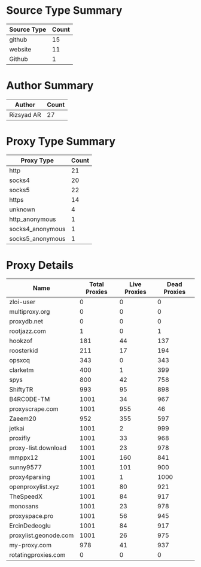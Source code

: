 # Source Type Summary

| Source Type | Count |
|-------------|-------|
| github | 15 |
| website | 11 |
| Github | 1 |


# Author Summary

| Author | Count |
|--------|-------|
| Rizsyad AR | 27 |


# Proxy Type Summary

| Proxy Type | Count |
|------------|-------|
| http | 21 |
| socks4 | 20 |
| socks5 | 22 |
| https | 14 |
| unknown | 4 |
| http_anonymous | 1 |
| socks4_anonymous | 1 |
| socks5_anonymous | 1 |


# Proxy Details

| Name | Total Proxies | Live Proxies | Dead Proxies |
|------|---------------|--------------|---------------|
| zloi-user | 0 | 0 | 0 |
| multiproxy.org | 0 | 0 | 0 |
| proxydb.net | 0 | 0 | 0 |
| rootjazz.com | 1 | 0 | 1 |
| hookzof | 181 | 44 | 137 |
| roosterkid | 211 | 17 | 194 |
| opsxcq | 343 | 0 | 343 |
| clarketm | 400 | 1 | 399 |
| spys | 800 | 42 | 758 |
| ShiftyTR | 993 | 95 | 898 |
| B4RC0DE-TM | 1001 | 34 | 967 |
| proxyscrape.com | 1001 | 955 | 46 |
| Zaeem20 | 952 | 355 | 597 |
| jetkai | 1001 | 2 | 999 |
| proxifly | 1001 | 33 | 968 |
| proxy-list.download | 1001 | 23 | 978 |
| mmppx12 | 1001 | 160 | 841 |
| sunny9577 | 1001 | 101 | 900 |
| proxy4parsing | 1001 | 1 | 1000 |
| openproxylist.xyz | 1001 | 80 | 921 |
| TheSpeedX | 1001 | 84 | 917 |
| monosans | 1001 | 23 | 978 |
| proxyspace.pro | 1001 | 56 | 945 |
| ErcinDedeoglu | 1001 | 84 | 917 |
| proxylist.geonode.com | 1001 | 26 | 975 |
| my-proxy.com | 978 | 41 | 937 |
| rotatingproxies.com | 0 | 0 | 0 |
